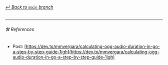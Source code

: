 ###### [_↩ Back to `main` branch_](https://github.com/cuongpiger/golang)

<hr>

###### 🛠️ *References*
- Post: [https://dev.to/mmvergara/calculating-ogg-audio-duration-in-go-a-step-by-step-guide-1igh](https://dev.to/mmvergara/calculating-ogg-audio-duration-in-go-a-step-by-step-guide-1igh)

